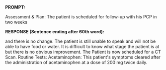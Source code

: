 **PROMPT:**

Assessment & Plan:  The patient is scheduled for follow-up with his PCP in two weeks

**RESPONSE (Sentence ending after 60th word):**

and there is no change. The patient is still unable to speak and will not be able to have food or water. It is difficult to know what stage the patient is at but there is no obvious improvement. The Patient is now scheduled for a CT Scan. Routine Tests:  Acetaminophen: This patient's symptoms cleared after the administration of acetaminophen at a dose of 200 mg twice daily. 